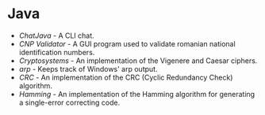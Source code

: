 # Java
<ul>
  <li><i>ChatJava</i> - A CLI chat.</li>
  <li><i>CNP Validator</i>  - A GUI program used to validate romanian national identification numbers.</li> 
  <li><i>Cryptosystems</i> - An implementation of the Vigenere and Caesar ciphers.</li>
  <li><i>arp</i> - Keeps track of Windows' arp output.</li>
  <li><i>CRC</i> - An implementation of the CRC (Cyclic Redundancy Check) algorithm.</li>
  <li><i>Hamming</i> - An implementation of the Hamming algorithm for generating a single-error correcting code.</li>
</ul>
